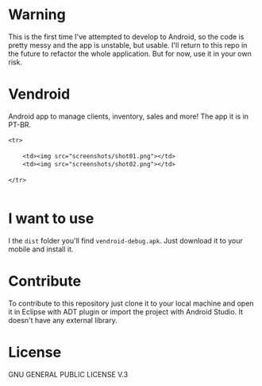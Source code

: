 # Warning

This is the first time I've attempted to develop to Android, so the code is pretty messy and the app is unstable, but usable. I'll return to this repo in the future to refactor the whole application. But for now, use it in your own risk.

# Vendroid

Android app to manage clients, inventory, sales and more! The app it is in PT-BR.

<table>

	<tr>

		<td><img src="screenshots/shot01.png"></td>
		<td><img src="screenshots/shot02.png"></td>

	</tr>	

</table>

# I want to use

I the ``dist`` folder you'll find ``vendroid-debug.apk``. Just download it to your mobile and install it. 

# Contribute

To contribute to this repository just clone it to your local machine and open it in Eclipse with ADT plugin or import the project with Android Studio. It doesn't have any external library.

# License

GNU GENERAL PUBLIC LICENSE V.3